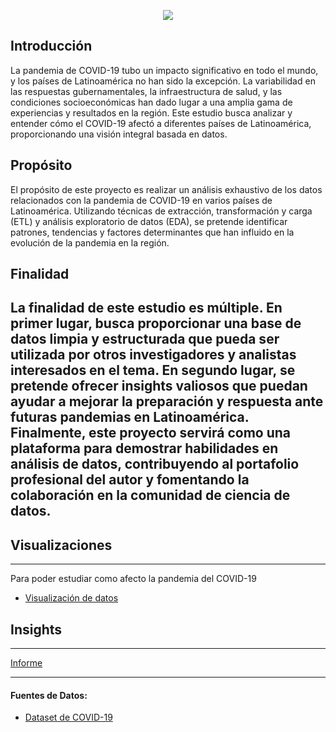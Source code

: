 <p align="center">
<img src="Imagenes/portada.png"   >
</p>

## Introducción
La pandemia de COVID-19 tubo un impacto significativo en todo el mundo, y los países de Latinoamérica no han sido la excepción. La variabilidad en las respuestas gubernamentales, la infraestructura de salud, y las condiciones socioeconómicas han dado lugar a una amplia gama de experiencias y resultados en la región. Este estudio busca analizar y entender cómo el COVID-19 afectó a diferentes países de Latinoamérica, proporcionando una visión integral basada en datos.

## Propósito
El propósito de este proyecto es realizar un análisis exhaustivo de los datos relacionados con la pandemia de COVID-19 en varios países de Latinoamérica. Utilizando técnicas de extracción, transformación y carga (ETL) y análisis exploratorio de datos (EDA), se pretende identificar patrones, tendencias y factores determinantes que han influido en la evolución de la pandemia en la región.

## Finalidad
La finalidad de este estudio es múltiple. En primer lugar, busca proporcionar una base de datos limpia y estructurada que pueda ser utilizada por otros investigadores y analistas interesados en el tema. En segundo lugar, se pretende ofrecer insights valiosos que puedan ayudar a mejorar la preparación y respuesta ante futuras pandemias en Latinoamérica. Finalmente, este proyecto servirá como una plataforma para demostrar habilidades en análisis de datos, contribuyendo al portafolio profesional del autor y fomentando la colaboración en la comunidad de ciencia de datos.
---

## Visualizaciones
---
Para poder estudiar como afecto la pandemia del COVID-19

- [Visualización de datos]()


## Insights
---
[Informe](https://github.com/eremohn/LATAM_COVID-19/blob/main/Informe) 



---
#### Fuentes de Datos:
- [Dataset de COVID-19](https://drive.google.com/file/d/1asTXNEx_IGFDheRIDqPteII12Iz7Ghj2/view?usp=drive_link)
